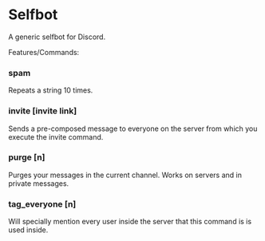 # Selfbot
A generic selfbot for Discord.


Features/Commands:

### spam
Repeats a string 10 times.

### invite [invite link]
Sends a pre-composed message to everyone on the server from which you execute the invite command.

### purge [n]
Purges your messages in the current channel. Works on servers and in private messages.

### tag_everyone [n]
Will specially mention every user inside the server that this command is is used inside. 
